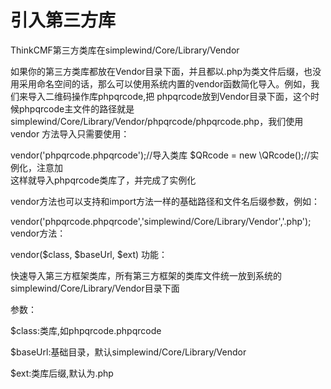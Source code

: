 # 引入第三方库

ThinkCMF第三方类库在simplewind/Core/Library/Vendor

如果你的第三方类库都放在Vendor目录下面，并且都以.php为类文件后缀，也没用采用命名空间的话，那么可以使用系统内置的vendor函数简化导入。例如，我们来导入二维码操作库phpqrcode,把 phpqrcode放到Vendor目录下面，这个时候phpqrcode主文件的路径就是 simplewind/Core/Library/Vendor/phpqrcode/phpqrcode.php，我们使用vendor 方法导入只需要使用：

vendor('phpqrcode.phpqrcode');//导入类库
$QRcode = new \QRcode();//实例化，注意加\
这样就导入phpqrcode类库了，并完成了实例化

vendor方法也可以支持和import方法一样的基础路径和文件名后缀参数，例如：

vendor('phpqrcode.phpqrcode','simplewind/Core/Library/Vendor','.php');
vendor方法：

vendor($class, $baseUrl, $ext)
功能：

快速导入第三方框架类库，所有第三方框架的类库文件统一放到系统的simplewind/Core/Library/Vendor目录下面

参数：

$class:类库,如phpqrcode.phpqrcode

$baseUrl:基础目录，默认simplewind/Core/Library/Vendor

$ext:类库后缀,默认为.php